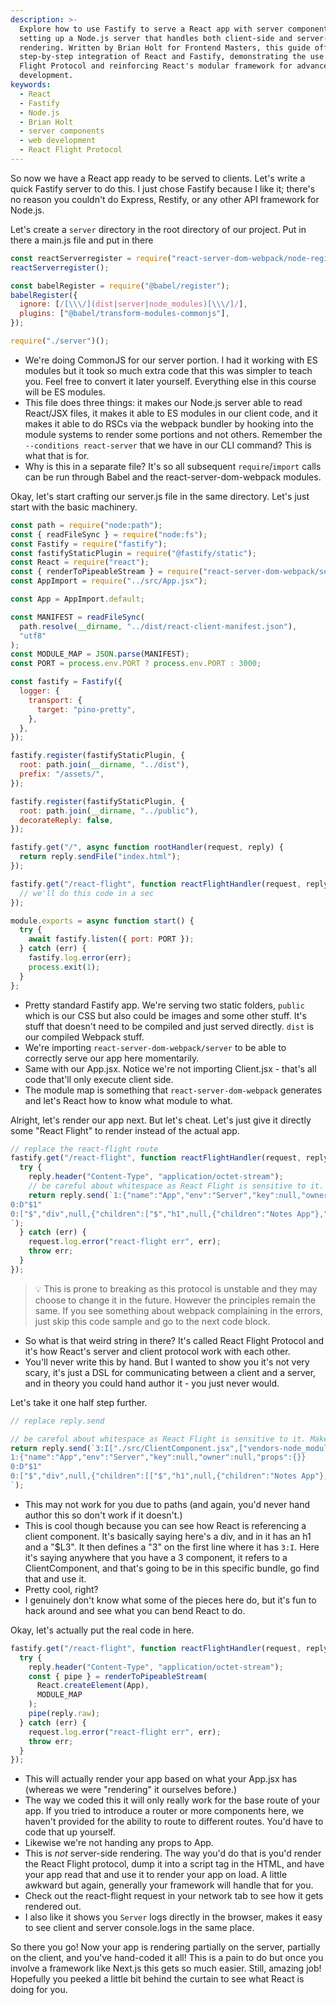 ```yaml
---
description: >-
  Explore how to use Fastify to serve a React app with server components by
  setting up a Node.js server that handles both client-side and server-side
  rendering. Written by Brian Holt for Frontend Masters, this guide offers
  step-by-step integration of React and Fastify, demonstrating the use of React
  Flight Protocol and reinforcing React's modular framework for advanced web
  development.
keywords:
  - React
  - Fastify
  - Node.js
  - Brian Holt
  - server components
  - web development
  - React Flight Protocol
---
```


So now we have a React app ready to be served to clients. Let's write a quick Fastify server to do this. I just chose Fastify because I like it; there's no reason you couldn't do Express, Restify, or any other API framework for Node.js.

Let's create a `server` directory in the root directory of our project. Put in there a main.js file and put in there

```javascript
const reactServerregister = require("react-server-dom-webpack/node-register");
reactServerregister();

const babelRegister = require("@babel/register");
babelRegister({
  ignore: [/[\\\/](dist|server|node_modules)[\\\/]/],
  plugins: ["@babel/transform-modules-commonjs"],
});

require("./server")();
```

- We're doing CommonJS for our server portion. I had it working with ES modules but it took so much extra code that this was simpler to teach you. Feel free to convert it later yourself. Everything else in this course will be ES modules.
- This file does three things: it makes our Node.js server able to read React/JSX files, it makes it able to ES modules in our client code, and it makes it able to do RSCs via the webpack bundler by hooking into the module systems to render some portions and not others. Remember the `--conditions react-server` that we have in our CLI command? This is what that is for.
- Why is this in a separate file? It's so all subsequent `require`/`import` calls can be run through Babel and the react-server-dom-webpack modules.

Okay, let's start crafting our server.js file in the same directory. Let's just start with the basic machinery.

```javascript
const path = require("node:path");
const { readFileSync } = require("node:fs");
const Fastify = require("fastify");
const fastifyStaticPlugin = require("@fastify/static");
const React = require("react");
const { renderToPipeableStream } = require("react-server-dom-webpack/server");
const AppImport = require("../src/App.jsx");

const App = AppImport.default;

const MANIFEST = readFileSync(
  path.resolve(__dirname, "../dist/react-client-manifest.json"),
  "utf8"
);
const MODULE_MAP = JSON.parse(MANIFEST);
const PORT = process.env.PORT ? process.env.PORT : 3000;

const fastify = Fastify({
  logger: {
    transport: {
      target: "pino-pretty",
    },
  },
});

fastify.register(fastifyStaticPlugin, {
  root: path.join(__dirname, "../dist"),
  prefix: "/assets/",
});

fastify.register(fastifyStaticPlugin, {
  root: path.join(__dirname, "../public"),
  decorateReply: false,
});

fastify.get("/", async function rootHandler(request, reply) {
  return reply.sendFile("index.html");
});

fastify.get("/react-flight", function reactFlightHandler(request, reply) {
  // we'll do this code in a sec
});

module.exports = async function start() {
  try {
    await fastify.listen({ port: PORT });
  } catch (err) {
    fastify.log.error(err);
    process.exit(1);
  }
};
```

- Pretty standard Fastify app. We're serving two static folders, `public` which is our CSS but also could be images and some other stuff. It's stuff that doesn't need to be compiled and just served directly. `dist` is our compiled Webpack stuff.
- We're importing `react-server-dom-webpack/server` to be able to correctly serve our app here momentarily.
- Same with our App.jsx. Notice we're not importing Client.jsx - that's all code that'll only execute client side.
- The module map is something that `react-server-dom-webpack` generates and let's React how to know what module to what.

Alright, let's render our app next. But let's cheat. Let's just give it directly some "React Flight" to render instead of the actual app.

```javascript
// replace the react-flight route
fastify.get("/react-flight", function reactFlightHandler(request, reply) {
  try {
    reply.header("Content-Type", "application/octet-stream");
    // be careful about whitespace as React Flight is sensitive to it. Make your editor isn't inserting any
    return reply.send(`1:{"name":"App","env":"Server","key":null,"owner":null,"props":{}}
0:D"$1"
0:["$","div",null,{"children":["$","h1",null,{"children":"Notes App"},"$1"]},"$1"]
`);
  } catch (err) {
    request.log.error("react-flight err", err);
    throw err;
  }
});
```

> 💡 This is prone to breaking as this protocol is unstable and they may choose to change it in the future. However the principles remain the same. If you see something about webpack complaining in the errors, just skip this code sample and go to the next code block.

- So what is that weird string in there? It's called React Flight Protocol and it's how React's server and client protocol work with each other.
- You'll never write this by hand. But I wanted to show you it's not very scary, it's just a DSL for communicating between a client and a server, and in theory you could hand author it - you just never would.

Let's take it one half step further.

```javascript
// replace reply.send

// be careful about whitespace as React Flight is sensitive to it. Make your editor isn't inserting any
return reply.send(`3:I["./src/ClientComponent.jsx",["vendors-node_modules_react_jsx-dev-runtime_js","vendors-node_modules_react_jsx-dev-runtime_js.chunk.js","client0","client0.chunk.js"],""]
1:{"name":"App","env":"Server","key":null,"owner":null,"props":{}}
0:D"$1"
0:["$","div",null,{"children":[["$","h1",null,{"children":"Notes App"},"$1"],["$","$L3",null,{},"$1"]]},"$1"]
`);
```

- This may not work for you due to paths (and again, you'd never hand author this so don't work if it doesn't.)
- This is cool though because you can see how React is referencing a client component. It's basically saying here's a div, and in it has an h1 and a "$L3". It then defines a "3" on the first line where it has `3:I`. Here it's saying anywhere that you have a 3 component, it refers to a ClientComponent, and that's going to be in this specific bundle, go find that and use it.
- Pretty cool, right?
- I genuinely don't know what some of the pieces here do, but it's fun to hack around and see what you can bend React to do.

Okay, let's actually put the real code in here.

```javascript
fastify.get("/react-flight", function reactFlightHandler(request, reply) {
  try {
    reply.header("Content-Type", "application/octet-stream");
    const { pipe } = renderToPipeableStream(
      React.createElement(App),
      MODULE_MAP
    );
    pipe(reply.raw);
  } catch (err) {
    request.log.error("react-flight err", err);
    throw err;
  }
});
```

- This will actually render your app based on what your App.jsx has (whereas we were "rendering" it ourselves before.)
- The way we coded this it will only really work for the base route of your app. If you tried to introduce a router or more components here, we haven't provided for the ability to route to different routes. You'd have to code that up yourself.
- Likewise we're not handing any props to App.
- This is _not_ server-side rendering. The way you'd do that is you'd render the React Flight protocol, dump it into a script tag in the HTML, and have your app read that and use it to render your app on load. A little awkward but again, generally your framework will handle that for you.
- Check out the react-flight request in your network tab to see how it gets rendered out.
- I also like it shows you `Server` logs directly in the browser, makes it easy to see client and server console.logs in the same place.

So there you go! Now your app is rendering partially on the server, partially on the client, and you've hand-coded it all! This is a pain to do but once you involve a framework like Next.js this gets so much easier. Still, amazing job! Hopefully you peeked a little bit behind the curtain to see what React is doing for you.
